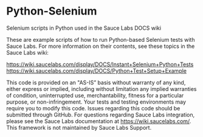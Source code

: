 # Python-Selenium
Selenium scripts in Python used in the Sauce Labs DOCS wiki

These are example scripts of how to run Python-based Selenium tests with Sauce Labs. For more information on their contents, see these topics in the Sauce Labs wiki:

https://wiki.saucelabs.com/display/DOCS/Instant+Selenium+Python+Tests
https://wiki.saucelabs.com/display/DOCS/Python+Test+Setup+Example

This code is provided on an "AS-IS” basis without warranty of any kind, either express or implied, including without limitation any implied warranties of condition, uninterrupted use, merchantability, fitness for a particular purpose, or non-infringement. Your tests and testing environments may require you to modify this code. Issues regarding this code should be submitted through GitHub. For questions regarding Sauce Labs integration, please see the Sauce Labs documentation at https://wiki.saucelabs.com/. This framework is not maintained by Sauce Labs Support.
